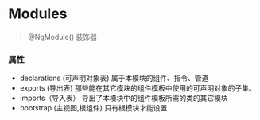 # Modules

> @NgModule() 装饰器

### 属性
 - declarations (可声明对象表) 属于本模块的组件、指令、管道
 - exports (导出表)	 那些能在其它模块的组件模板中使用的可声明对象的子集。
 - imports（导入表） 导出了本模块中的组件模板所需的类的其它模块
 - bootstrap (主视图,根组件) 只有根模块才能设置